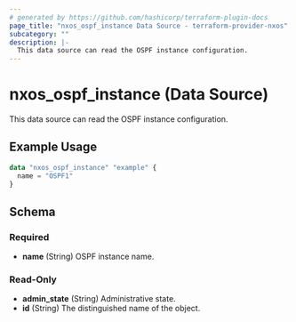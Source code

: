 ```yaml
---
# generated by https://github.com/hashicorp/terraform-plugin-docs
page_title: "nxos_ospf_instance Data Source - terraform-provider-nxos"
subcategory: ""
description: |-
  This data source can read the OSPF instance configuration.
---
```


# nxos_ospf_instance (Data Source)

This data source can read the OSPF instance configuration.

## Example Usage

```terraform
data "nxos_ospf_instance" "example" {
  name = "OSPF1"
}
```

<!-- schema generated by tfplugindocs -->
## Schema

### Required

- **name** (String) OSPF instance name.

### Read-Only

- **admin_state** (String) Administrative state.
- **id** (String) The distinguished name of the object.


